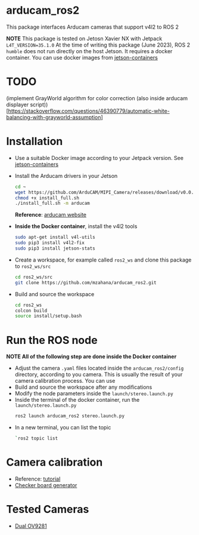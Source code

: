 # arducam_ros2
This package interfaces Arducam cameras that support v4l2 to ROS 2

**NOTE** This package is tested on Jetosn Xavier NX with Jetpack `L4T_VERSION=35.1.0`
At the time of writing this package (June 2023), ROS 2 `humble` does not run directly on the host Jetson. It requires a docker container. You can use docker images from [jetson-containers](https://github.com/dusty-nv/jetson-containers)

# TODO
(implement GrayWorld algorithm for color correction (also inside arducam displayer script))[https://stackoverflow.com/questions/46390779/automatic-white-balancing-with-grayworld-assumption]
# Installation
* Use a suitable Docker image according to your Jetpack version. See [jetson-containers](https://github.com/dusty-nv/jetson-containers)

* Install the Arducam drivers in your Jetson
    ```bash
    cd ~
    wget https://github.com/ArduCAM/MIPI_Camera/releases/download/v0.0.3/install_full.sh
    chmod +x install_full.sh
    ./install_full.sh -m arducam
    ```
    **Reference**: [arducam website](https://docs.arducam.com/Nvidia-Jetson-Camera/Jetvariety-Camera/Quick-Start-Guide/#1check-and-validate-the-camera-connection)
* **Inside the Docker container**, install the v4l2 tools
    ```bash
    sudo apt-get install v4l-utils
    sudo pip3 install v4l2-fix  
    sudo pip3 install jetson-stats
    ```

* Create a workspace, for example called `ros2_ws` and clone this package to `ros2_ws/src`
    ```bash
    cd ros2_ws/src
    git clone https://github.com/mzahana/arducam_ros2.git
    ```
* Build and source the workspace
    ```bash
    cd ros2_ws
    colcon build
    source install/setup.bash
    ```

# Run the ROS node
**NOTE All of the following step are done inside the Docker container**

* Adjust the camera `.yaml` files located inside the `arducam_ros2/config` directory, according to you camera. This is usually the result of your camera calibration process. You can use
* Build and source the workspace after any modifications
* Modify the node parameters inside the `launch/stereo.launch.py`
* Inside the terminal of the docker container, run the `launch/stereo.launch.py`
    ```bash
    ros2 launch arducam_ros2 stereo.launch.py
    ```
* In a new terminal, you can list the topic
    ```bash
    `ros2 topic list
    ```
# Camera calibration
* Reference: [tutorial](https://navigation.ros.org/tutorials/docs/camera_calibration.html)
* [Checker board generator](https://calib.io/pages/camera-calibration-pattern-generator)

# Tested Cameras
* [Dual OV9281](https://www.uctronics.com/arducam-1mp-stereo-camera-for-raspberry-pi-nvidia-jetson-nano-and-xavier-nx-dual-ov9281-monochrome-global-shutter-camera-module.html)